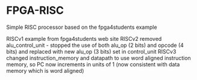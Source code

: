 # FPGA-RISC
Simple RISC processor based on the fpga4students example

RISCv1 example from fpga4students web site
RISCv2 removed alu_control_unit - stopped the use of both alu_op (2 bits) and opcode (4 bits) and replaced with new alu_op (3 bits) set in control_unit
RISCv3 changed instruction_memory and datapath to use word aligned instruction memory, so PC now increments in units of 1 (now consistent with data memory which is word aligned)

